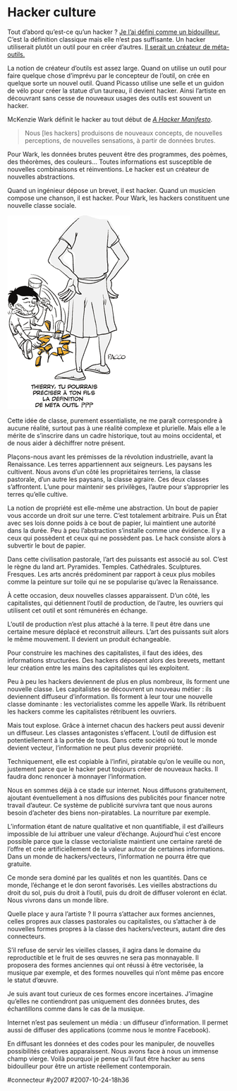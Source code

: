 # Hacker culture

Tout d’abord qu’est-ce qu’un hacker ? [Je l’ai défini comme un bidouilleur.](culture-20.md) C’est la définition classique mais elle n’est pas suffisante. Un hacker utiliserait plutôt un outil pour en créer d’autres. [Il serait un créateur de méta-outils.](culture-et-technologie.md)

La notion de créateur d’outils est assez large. Quand on utilise un outil pour faire quelque chose d’imprévu par le concepteur de l’outil, on crée en quelque sorte un nouvel outil. Quand Picasso utilise une selle et un guidon de vélo pour créer la statue d’un taureau, il devient hacker. Ainsi l’artiste en découvrant sans cesse de nouveaux usages des outils est souvent un hacker.

McKenzie Wark définit le hacker au tout début de [*A Hacker Manifesto*](http://www.criticalsecret.com/a_hacker_manifesto).

> Nous [les hackers] produisons de nouveaux concepts, de nouvelles perceptions, de nouvelles sensations, à partir de données brutes.

Pour Wark, les données brutes peuvent être des programmes, des poèmes, des théorèmes, des couleurs… Toutes informations est susceptible de nouvelles combinaisons et réinventions. Le hacker est un créateur de nouvelles abstractions.

Quand un ingénieur dépose un brevet, il est hacker. Quand un musicien compose une chanson, il est hacker. Pour Wark, les hackers constituent une nouvelle classe sociale.

![](_i/hacker-culture.gif)

Cette idée de classe, purement essentialiste, ne me paraît correspondre à aucune réalité, surtout pas à une réalité complexe et plurielle. Mais elle a le mérite de s’inscrire dans un cadre historique, tout au moins occidental, et de nous aider à déchiffrer notre présent.

Plaçons-nous avant les prémisses de la révolution industrielle, avant la Renaissance. Les terres appartiennent aux seigneurs. Les paysans les cultivent. Nous avons d’un côté les propriétaires terriens, la classe pastorale, d’un autre les paysans, la classe agraire. Ces deux classes s’affrontent. L’une pour maintenir ses privilèges, l’autre pour s’approprier les terres qu’elle cultive.

La notion de propriété est elle-même une abstraction. Un bout de papier vous accorde un droit sur une terre. C’est totalement arbitraire. Puis un État avec ses lois donne poids à ce bout de papier, lui maintient une autorité dans la durée. Peu à peu l’abstraction s’installe comme une évidence. Il y a ceux qui possèdent et ceux qui ne possèdent pas. Le hack consiste alors à subvertir le bout de papier.

Dans cette civilisation pastorale, l’art des puissants est associé au sol. C’est le règne du land art. Pyramides. Temples. Cathédrales. Sculptures. Fresques. Les arts ancrés prédominent par rapport à ceux plus mobiles comme la peinture sur toile qui ne se popularise qu’avec la Renaissance.

À cette occasion, deux nouvelles classes apparaissent. D’un côté, les capitalistes, qui détiennent l’outil de production, de l’autre, les ouvriers qui utilisent cet outil et sont rémunérés en échange.

L’outil de production n’est plus attaché à la terre. Il peut être dans une certaine mesure déplacé et reconstruit ailleurs. L’art des puissants suit alors le même mouvement. Il devient un produit échangeable.

Pour construire les machines des capitalistes, il faut des idées, des informations structurées. Des hackers déposent alors des brevets, mettant leur création entre les mains des capitalistes qui les exploitent.

Peu à peu les hackers deviennent de plus en plus nombreux, ils forment une nouvelle classe. Les capitalistes se découvrent un nouveau métier : ils deviennent diffuseur d’information. Ils forment à leur tour une nouvelle classe dominante : les vectorialistes comme les appelle Wark. Ils rétribuent les hackers comme les capitalistes rétribuent les ouvriers.

Mais tout explose. Grâce à internet chacun des hackers peut aussi devenir un diffuseur. Les classes antagonistes s’effacent. L’outil de diffusion est potentiellement à la portée de tous. Dans cette société où tout le monde devient vecteur, l’information ne peut plus devenir propriété.

Techniquement, elle est copiable à l’infini, piratable qu’on le veuille ou non, justement parce que le hacker peut toujours créer de nouveaux hacks. Il faudra donc renoncer à monnayer l’information.

Nous en sommes déjà à ce stade sur internet. Nous diffusons gratuitement, ajoutant éventuellement à nos diffusions des publicités pour financer notre travail d’auteur. Ce système de publicité survivra tant que nous aurons besoin d’acheter des biens non-piratables. La nourriture par exemple.

L’information étant de nature qualitative et non quantifiable, il est d’ailleurs impossible de lui attribuer une valeur d’échange. Aujourd’hui c’est encore possible parce que la classe vectorialiste maintient une certaine rareté de l’offre et crée artificiellement de la valeur autour de certaines informations. Dans un monde de hackers/vecteurs, l’information ne pourra être que gratuite.

Ce monde sera dominé par les qualités et non les quantités. Dans ce monde, l’échange et le don seront favorisés. Les vieilles abstractions du droit du sol, puis du droit à l’outil, puis du droit de diffuser voleront en éclat. Nous vivrons dans un monde libre.

Quelle place y aura l’artiste ? Il pourra s’attacher aux formes anciennes, celles propres aux classes pastorales ou capitalistes, ou s’attacher à de nouvelles formes propres à la classe des hackers/vecteurs, autant dire des connecteurs.

S’il refuse de servir les vieilles classes, il agira dans le domaine du reproductible et le fruit de ses œuvres ne sera pas monnayable. Il proposera des formes anciennes qui ont réussi à être vectorisée, la musique par exemple, et des formes nouvelles qui n’ont même pas encore le statut d’œuvre.

Je suis avant tout curieux de ces formes encore incertaines. J’imagine qu’elles ne contiendront pas uniquement des données brutes, des échantillons comme dans le cas de la musique.

Internet n’est pas seulement un média : un diffuseur d’information. Il permet aussi de diffuser des applications (comme nous le montre Facebook).

En diffusant les données et des codes pour les manipuler, de nouvelles possibilités créatives apparaissent. Nous avons face à nous un immense champ vierge. Voilà pourquoi je pense qu’il faut être hacker au sens bidouilleur pour être un artiste réellement contemporain.

#connecteur #y2007 #2007-10-24-18h36
